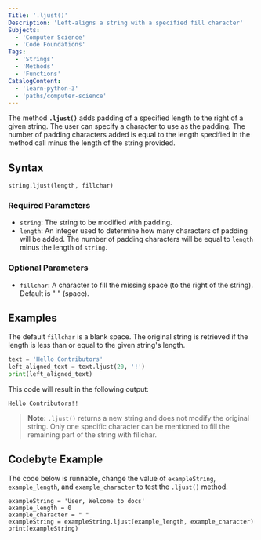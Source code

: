 ```yaml
---
Title: '.ljust()'
Description: 'Left-aligns a string with a specified fill character'
Subjects:
  - 'Computer Science'
  - 'Code Foundations'
Tags:
  - 'Strings'
  - 'Methods'
  - 'Functions'
CatalogContent:
  - 'learn-python-3'
  - 'paths/computer-science'
---
```


The method **`.ljust()`** adds padding of a specified length to the right of a given string. The user can specify a character to use as the padding. The number of padding characters added is equal to the length specified in the method call minus the length of the string provided.

## Syntax

```pseudo
string.ljust(length, fillchar)
```

### Required Parameters

- `string`: The string to be modified with padding.
- `length`: An integer used to determine how many characters of padding will be added. The number of padding characters will be equal to `length` minus the length of `string`.

### Optional Parameters

- `fillchar`: A character to fill the missing space (to the right of the string). Default is " " (space).

## Examples

The default `fillchar` is a blank space. The original string is retrieved if the length is less than or equal to the given string's length.

```python
text = 'Hello Contributors'
left_aligned_text = text.ljust(20, '!')
print(left_aligned_text)
```

This code will result in the following output:

```shell
Hello Contributors!!
```

> **Note:** `.ljust()` returns a new string and does not modify the original string. Only one specific character can be mentioned to fill the remaining part of the string with fillchar.

## Codebyte Example

The code below is runnable, change the value of `exampleString`, `example_length`, and `example_character` to test the `.ljust()` method.

```codebyte/python
exampleString = 'User, Welcome to docs'
example_length = 0
example_character = " "
exampleString = exampleString.ljust(example_length, example_character)
print(exampleString)
```
